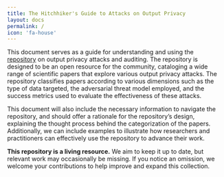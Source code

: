```yaml
---
title: The Hitchhiker's Guide to Attacks on Output Privacy
layout: docs
permalink: /
icon: 'fa-house'
---
```


This document serves as a guide for understanding and using the [repository](https://docs.google.com/spreadsheets/d/1yG-B58i29vz0xp-yKjFPy1yj6fchGfp4keASS-zXdq8/edit#gid=0) on output privacy attacks and auditing. The repository is designed to be an open resource for the community, cataloging a wide range of scientific papers that explore various output privacy attacks. The repository classifies papers according to various dimensions such as the type of data targeted, the adversarial threat model employed, and the success metrics used to evaluate the effectiveness of these attacks. 

This document will also include the necessary information to navigate the repository, and should offer a rationale for the repository’s design, explaining the thought process behind the categorization of the papers. Additionally, we can include examples to illustrate how researchers and practitioners can effectively use the repository to advance their work. 

**This repository is a living resource.** We aim to keep it up to date, but relevant work may occasionally be missing. If you notice an omission, we welcome your contributions to help improve and expand this collection.
